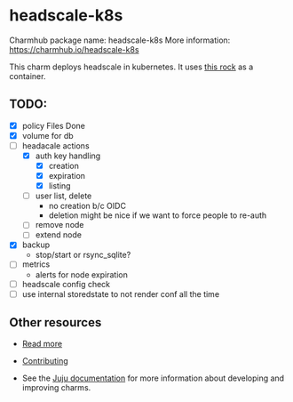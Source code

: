 <!--
Avoid using this README file for information that is maintained or published elsewhere, e.g.:

* charmcraft.yaml > published on Charmhub
* documentation > published on (or linked to from) Charmhub
* detailed contribution guide > documentation or CONTRIBUTING.md

Use links instead.
-->

# headscale-k8s

Charmhub package name: headscale-k8s
More information: https://charmhub.io/headscale-k8s

This charm deploys headscale in kubernetes. It uses [this rock](http://github.com/marcusboden/headscale-rock) as a container.

## TODO:
-[x] policy Files Done
-[x] volume for db
-[ ] headacale actions
    -[x] auth key handling
      - [x] creation
      - [x] expiration
      - [x] listing
    -[ ] user list, delete 
      - no creation b/c OIDC
      - deletion might be nice if we want to force people to re-auth
    -[ ] remove node
    -[ ] extend node
-[x] backup
    - stop/start or rsync_sqlite?
-[ ] metrics
    - alerts for node expiration
-[ ] headscale config check
-[ ] use internal storedstate to not render conf all the time

## Other resources

<!-- If your charm is documented somewhere else other than Charmhub, provide a link separately. -->

- [Read more](https://example.com)

- [Contributing](CONTRIBUTING.md) <!-- or link to other contribution documentation -->

- See the [Juju documentation](https://documentation.ubuntu.com/juju/3.6/howto/manage-charms/) for more information about developing and improving charms.

